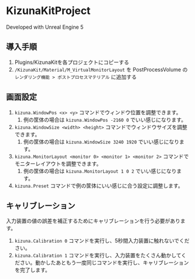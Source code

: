 # KizunaKitProject

Developed with Unreal Engine 5

## 導入手順

1. Plugins/KizunaKitを各プロジェクトにコピーする
2. `/KizunaKit/Material/M_VirtualMonitorLayout` を PostProcessVolume の `レンダリング機能 > ポストプロセスマテリアル`
   に追加する

## 画面設定

1. `kizuna.WindowPos <x> <y>` コマンドでウィンドウ位置を調整できます。
    1. 例の筐体の場合は `kizuna.WindowPos -2160 0` でいい感じになります。
2. `kizuna.WindowSize <width> <height>` コマンドでウィンドウサイズを調整できます。
    1. 例の筐体の場合は `kizuna.WindowSize 3240 1920` でいい感じになります。
3. `kizuna.MonitorLayout <monitor 0> <monitor 1> <monitor 2>` コマンドでモニターレイアウトを調整できます。
    1. 例の筐体の場合は `kizuna.MonitorLayout 1 0 2` でいい感じになります。
4. `kizuna.Preset` コマンドで例の筐体にいい感じに合う設定に調整します。

## キャリブレーション

入力装置の値の誤差を補正するためにキャリブレーションを行う必要があります。

1. `kizuna.Calibration 0` コマンドを実行し、5秒間入力装置に触れないでください。
2. `kizuna.Calibration 1` コマンドを実行し、入力装置をたくさん動かしてください。動かしたあともう一度同じコマンドを実行し、キャリブレーションを完了します。
